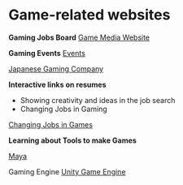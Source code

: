 # Game-related websites

**Gaming Jobs Board**
[Game Media Website](http://jobs.gamasutra.com/)

**Gaming Events**
[Events](http://www.eventsforgamers.com/)

[Japanese Gaming Company](https://activegamingmedia.com/en/)

**Interactive links on resumes**
* Showing creativity and ideas in the job search
* Changing Jobs in Gaming

[Changing Jobs in Games](https://www.workport.co.jp/gamelp/)

**Learning about Tools to make Games**

[Maya](https://www.autodesk.com/products/maya-lt/overview)
    
Gaming Engine
[Unity Game Engine](https://unity3d.com/)

